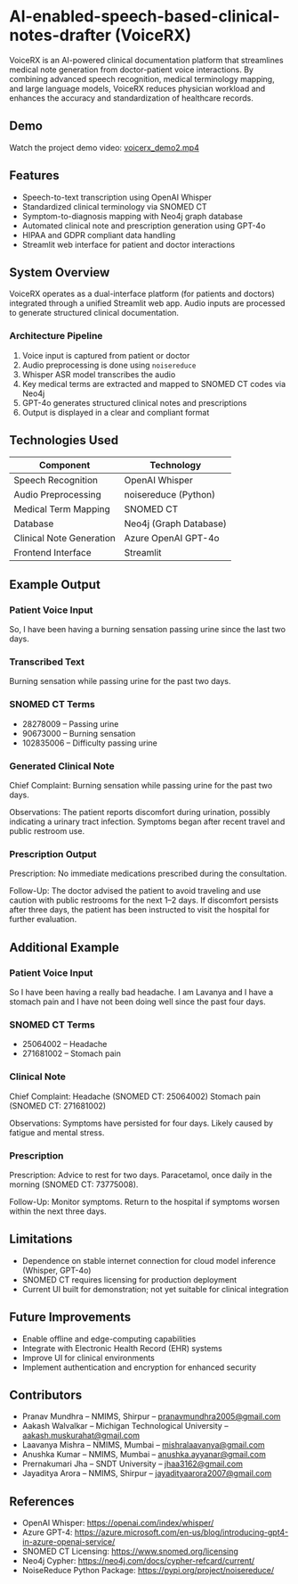 # AI-enabled-speech-based-clinical-notes-drafter (VoiceRX)

VoiceRX is an AI-powered clinical documentation platform that streamlines medical note generation from doctor-patient voice interactions. By combining advanced speech recognition, medical terminology mapping, and large language models, VoiceRX reduces physician workload and enhances the accuracy and standardization of healthcare records.

## Demo

Watch the project demo video: [voicerx_demo2.mp4](./voicerx%20demo.mp4)

## Features

- Speech-to-text transcription using OpenAI Whisper
- Standardized clinical terminology via SNOMED CT
- Symptom-to-diagnosis mapping with Neo4j graph database
- Automated clinical note and prescription generation using GPT-4o
- HIPAA and GDPR compliant data handling
- Streamlit web interface for patient and doctor interactions

## System Overview

VoiceRX operates as a dual-interface platform (for patients and doctors) integrated through a unified Streamlit web app. Audio inputs are processed to generate structured clinical documentation.

### Architecture Pipeline

1. Voice input is captured from patient or doctor
2. Audio preprocessing is done using `noisereduce`
3. Whisper ASR model transcribes the audio
4. Key medical terms are extracted and mapped to SNOMED CT codes via Neo4j
5. GPT-4o generates structured clinical notes and prescriptions
6. Output is displayed in a clear and compliant format

## Technologies Used

| Component                | Technology                     |
|--------------------------|--------------------------------|
| Speech Recognition       | OpenAI Whisper                 |
| Audio Preprocessing      | noisereduce (Python)           |
| Medical Term Mapping     | SNOMED CT                      |
| Database                 | Neo4j (Graph Database)         |
| Clinical Note Generation | Azure OpenAI GPT-4o            |
| Frontend Interface       | Streamlit                      |

## Example Output

### Patient Voice Input

So, I have been having a burning sensation passing urine since the last two days.

### Transcribed Text

Burning sensation while passing urine for the past two days.

### SNOMED CT Terms

- 28278009 – Passing urine
- 90673000 – Burning sensation
- 102835006 – Difficulty passing urine

### Generated Clinical Note

Chief Complaint:
Burning sensation while passing urine for the past two days.

Observations:
The patient reports discomfort during urination, possibly indicating a urinary tract infection. Symptoms began after recent travel and public restroom use.

### Prescription Output

Prescription:
No immediate medications prescribed during the consultation.

Follow-Up:
The doctor advised the patient to avoid traveling and use caution with public restrooms for the next 1–2 days. If discomfort persists after three days, the patient has been instructed to visit the hospital for further evaluation.

## Additional Example

### Patient Voice Input

So I have been having a really bad headache. I am Lavanya and I have a stomach pain and I have not been doing well since the past four days.

### SNOMED CT Terms

- 25064002 – Headache
- 271681002 – Stomach pain

### Clinical Note

Chief Complaint:
Headache (SNOMED CT: 25064002)
Stomach pain (SNOMED CT: 271681002)

Observations:
Symptoms have persisted for four days. Likely caused by fatigue and mental stress.

### Prescription

Prescription:
Advice to rest for two days. Paracetamol, once daily in the morning (SNOMED CT: 73775008).

Follow-Up:
Monitor symptoms. Return to the hospital if symptoms worsen within the next three days.

## Limitations

- Dependence on stable internet connection for cloud model inference (Whisper, GPT-4o)
- SNOMED CT requires licensing for production deployment
- Current UI built for demonstration; not yet suitable for clinical integration

## Future Improvements

- Enable offline and edge-computing capabilities
- Integrate with Electronic Health Record (EHR) systems
- Improve UI for clinical environments
- Implement authentication and encryption for enhanced security

## Contributors

- Pranav Mundhra – NMIMS, Shirpur – pranavmundhra2005@gmail.com
- Aakash Walvalkar – Michigan Technological University – aakash.muskurahat@gmail.com
- Laavanya Mishra – NMIMS, Mumbai – mishralaavanya@gmail.com
- Anushka Kumar – NMIMS, Mumbai – anushka.ayyanar@gmail.com
- Prernakumari Jha – SNDT University – jhaa3162@gmail.com
- Jayaditya Arora – NMIMS, Shirpur – jayadityaarora2007@gmail.com

## References

- OpenAI Whisper: https://openai.com/index/whisper/
- Azure GPT-4: https://azure.microsoft.com/en-us/blog/introducing-gpt4-in-azure-openai-service/
- SNOMED CT Licensing: https://www.snomed.org/licensing
- Neo4j Cypher: https://neo4j.com/docs/cypher-refcard/current/
- NoiseReduce Python Package: https://pypi.org/project/noisereduce/
